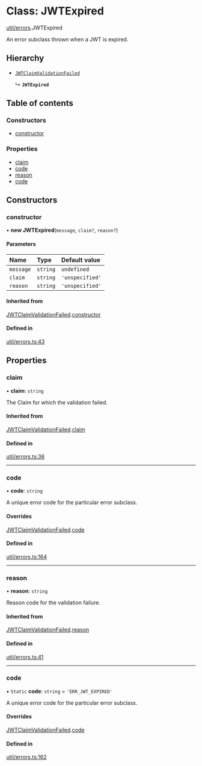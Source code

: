 # Class: JWTExpired

[util/errors](../modules/util_errors.md).JWTExpired

An error subclass thrown when a JWT is expired.

## Hierarchy

- [`JWTClaimValidationFailed`](util_errors.JWTClaimValidationFailed.md)

  ↳ **`JWTExpired`**

## Table of contents

### Constructors

- [constructor](util_errors.JWTExpired.md#constructor)

### Properties

- [claim](util_errors.JWTExpired.md#claim)
- [code](util_errors.JWTExpired.md#code)
- [reason](util_errors.JWTExpired.md#reason)
- [code](util_errors.JWTExpired.md#code)

## Constructors

### constructor

• **new JWTExpired**(`message`, `claim?`, `reason?`)

#### Parameters

| Name | Type | Default value |
| :------ | :------ | :------ |
| `message` | `string` | `undefined` |
| `claim` | `string` | `'unspecified'` |
| `reason` | `string` | `'unspecified'` |

#### Inherited from

[JWTClaimValidationFailed](util_errors.JWTClaimValidationFailed.md).[constructor](util_errors.JWTClaimValidationFailed.md#constructor)

#### Defined in

[util/errors.ts:43](https://github.com/panva/jose/blob/v3.15.3/src/util/errors.ts#L43)

## Properties

### claim

• **claim**: `string`

The Claim for which the validation failed.

#### Inherited from

[JWTClaimValidationFailed](util_errors.JWTClaimValidationFailed.md).[claim](util_errors.JWTClaimValidationFailed.md#claim)

#### Defined in

[util/errors.ts:36](https://github.com/panva/jose/blob/v3.15.3/src/util/errors.ts#L36)

___

### code

• **code**: `string`

A unique error code for the particular error subclass.

#### Overrides

[JWTClaimValidationFailed](util_errors.JWTClaimValidationFailed.md).[code](util_errors.JWTClaimValidationFailed.md#code)

#### Defined in

[util/errors.ts:164](https://github.com/panva/jose/blob/v3.15.3/src/util/errors.ts#L164)

___

### reason

• **reason**: `string`

Reason code for the validation failure.

#### Inherited from

[JWTClaimValidationFailed](util_errors.JWTClaimValidationFailed.md).[reason](util_errors.JWTClaimValidationFailed.md#reason)

#### Defined in

[util/errors.ts:41](https://github.com/panva/jose/blob/v3.15.3/src/util/errors.ts#L41)

___

### code

▪ `Static` **code**: `string` = `'ERR_JWT_EXPIRED'`

A unique error code for the particular error subclass.

#### Overrides

[JWTClaimValidationFailed](util_errors.JWTClaimValidationFailed.md).[code](util_errors.JWTClaimValidationFailed.md#code)

#### Defined in

[util/errors.ts:162](https://github.com/panva/jose/blob/v3.15.3/src/util/errors.ts#L162)
